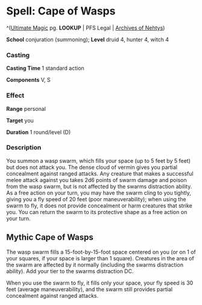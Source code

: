 # Spell: Cape of Wasps

^([Ultimate Magic][ss-cape-of-wasps] pg. **LOOKUP** | PFS Legal | [Archives of Nehtys][sn-cape-of-wasps])

**School** conjuration (summoning); **Level** druid 4, hunter 4, witch 4

### Casting

**Casting Time** 1 standard action  

**Components** V, S

### Effect

**Range** personal  

**Target** you  

**Duration** 1 round/level (D)

### Description

You summon a wasp swarm, which fills your space (up to 5 feet by 5 feet) but does not attack you. The dense cloud of vermin gives you partial concealment against ranged attacks. Any creature that makes a successful melee attack against you takes 2d6 points of swarm damage and poison from the wasp swarm, but is not affected by the swarms distraction ability. As a free action on your turn, you may have the swarm cling to you tightly, giving you a fly speed of 20 feet (poor maneuverability); when using the swarm to fly, it does not provide concealment or harm creatures that strike you. You can return the swarm to its protective shape as a free action on your turn.

## Mythic Cape of Wasps

The wasp swarm fills a 15-foot-by-15-foot space centered on you (or on 1 of your squares, if your space is larger than 1 square). Creatures in the area of the swarm are affected by it normally (including the swarms distraction ability). Add your tier to the swarms distraction DC.  

When you use the swarm to fly, it fills only your space, your fly speed is 30 feet (average maneuverability), and the swarm still provides partial concealment against ranged attacks.

[ss-cape-of-wasps]: http://paizo.com/pathfinderRPG/v57
[sn-cape-of-wasps]: http://www.archivesofnethys.com/SpellDisplay.aspx?ItemName=Cape%20of%20Wasps